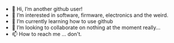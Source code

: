 - 👋 Hi, I’m another github user!
- 👀 I’m interested in software, firmware, electronics and the weird.
- 🌱 I’m currently learning how to use github
- 💞️ I’m looking to collaborate on nothing at the moment really...
- 📫 How to reach me ... don't.

<!---
Dylandotpy/Dylandotpy is a ✨ special ✨ repository because its `README.md` (this file) appears on your GitHub profile.
You can click the Preview link to take a look at your changes.
--->
